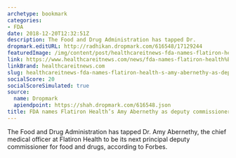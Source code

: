 ```yaml
---
archetype: bookmark
categories:
- FDA
date: 2018-12-20T12:32:51Z
description: The Food and Drug Administration has tapped Dr.
dropmark.editURL: http://radhikan.dropmark.com/616548/17129244
featuredImage: /img/content/post/healthcareitnews-fda-names-flatiron-health-s-amy-abernethy-as-deputy-commissioner.JPG
link: https://www.healthcareitnews.com/news/fda-names-flatiron-health%E2%80%99s-amy-abernethy-deputy-commissioner
linkBrand: healthcareitnews.com
slug: healthcareitnews-fda-names-flatiron-health-s-amy-abernethy-as-deputy-commissioner
socialScore: 20
socialScoreSimulated: true
source:
  name: Dropmark
  apiendpoint: https://shah.dropmark.com/616548.json
title: FDA names Flatiron Health’s Amy Abernethy as deputy commissioner
---
```

The Food and Drug Administration has tapped Dr. Amy Abernethy, the chief medical officer at Flatiron Health to be its next principal deputy commissioner for food and drugs, according to Forbes.

